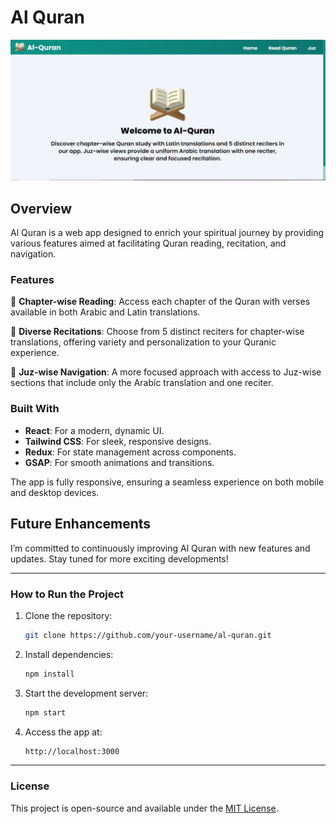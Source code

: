 # Al Quran

![Al Quran Banner](client/src/assets/image.JPG)

## Overview

Al Quran is a web app designed to enrich your spiritual journey by providing various features aimed at facilitating Quran reading, recitation, and navigation.

### Features

🔹 **Chapter-wise Reading**: Access each chapter of the Quran with verses available in both Arabic and Latin translations.

🔹 **Diverse Recitations**: Choose from 5 distinct reciters for chapter-wise translations, offering variety and personalization to your Quranic experience.

🔹 **Juz-wise Navigation**: A more focused approach with access to Juz-wise sections that include only the Arabic translation and one reciter.

### Built With

- **React**: For a modern, dynamic UI.
- **Tailwind CSS**: For sleek, responsive designs.
- **Redux**: For state management across components.
- **GSAP**: For smooth animations and transitions.
  
The app is fully responsive, ensuring a seamless experience on both mobile and desktop devices.

## Future Enhancements

I’m committed to continuously improving Al Quran with new features and updates. Stay tuned for more exciting developments!

---

### How to Run the Project

1. Clone the repository:
    ```bash
    git clone https://github.com/your-username/al-quran.git
    ```

2. Install dependencies:
    ```bash
    npm install
    ```

3. Start the development server:
    ```bash
    npm start
    ```

4. Access the app at:
    ```bash
    http://localhost:3000
    ```

---

### License

This project is open-source and available under the [MIT License](LICENSE).

